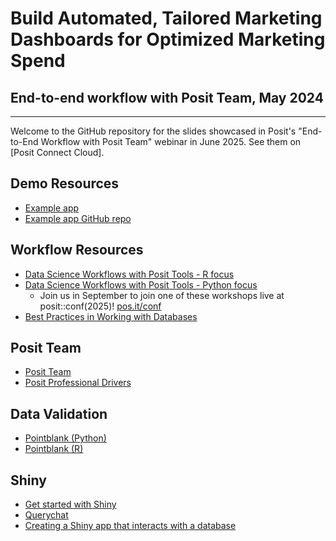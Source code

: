 # Build Automated, Tailored Marketing Dashboards for Optimized Marketing Spend 

## End-to-end workflow with Posit Team, May 2024

---

Welcome to the GitHub repository for the slides showcased in Posit's "End-to-End Workflow with Posit Team" webinar in June 2025. See them on [Posit Connect Cloud].

## Demo Resources

* [Example app](https://pub.current.posit.team/public/marketing-demo/)
* [Example app GitHub repo](https://github.com/posit-marketing/marketing-dashboard)

## Workflow Resources

* [Data Science Workflows with Posit Tools - R focus](https://posit-conf-2024.github.io/ds-workflows-r/)
* [Data Science Workflows with Posit Tools - Python focus](https://github.com/posit-conf-2024/ds-workflows-python)
  * Join us in September to join one of these workshops live at posit::conf(2025)! [pos.it/conf](https://pos.it/conf)
* [Best Practices in Working with Databases](https://solutions.posit.co/connections/db/)

## Posit Team

* [Posit Team](https://posit.co/products/enterprise/team/)
* [Posit Professional Drivers](https://solutions.posit.co/connections/db/databases/?_gl=1*dvoc14*_up*MQ..*_ga*MTQwNDcyMTk0OC4xNzUwNjg4Mjkw*_ga_X64JZVV9NC*czE3NTA2ODgyODkkbzEkZzAkdDE3NTA2ODgyODkkajYwJGwwJGgw)

## Data Validation

* [Pointblank (Python)](https://posit-dev.github.io/pointblank/)
* [Pointblank (R)](https://rstudio.github.io/pointblank/)

## Shiny

* [Get started with Shiny](https://shiny.posit.co/getstarted)
* [Querychat](https://github.com/posit-dev/querychat)
* [Creating a Shiny app that interacts with a database](https://posit.co/blog/shiny-with-databases/)
